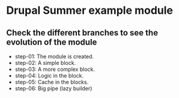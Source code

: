 # Drupal Summer example module

## Check the different branches to see the evolution of the module

- step-01: The module is created.
- step-02: A simple block.
- step-03: A more complex block.
- step-04: Logic in the block.
- step-05: Cache in the blocks.
- step-06: Big pipe (lazy builder)